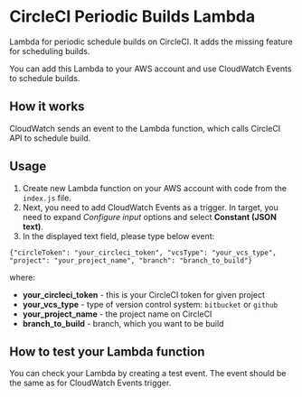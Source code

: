 # CircleCI Periodic Builds Lambda

Lambda for periodic schedule builds on CircleCI. It adds the missing feature for scheduling builds.

You can add this Lambda to your AWS account and use CloudWatch Events to schedule builds.

## How it works

CloudWatch sends an event to the Lambda function, which calls CircleCI API to schedule build.

## Usage

1. Create new Lambda function on your AWS account with code from the `index.js` file.
2. Next, you need to add CloudWatch Events as a trigger. In target, you need to expand *Configure input* options and select **Constant (JSON text)**.
3. In the displayed text field, please type below event:
```
{"circleToken": "your_circleci_token", "vcsType": "your_vcs_type", "project": "your_project_name", "branch": "branch_to_build"}
```
where:

- **your_circleci_token** - this is your CircleCI token for given project
- **your_vcs_type** - type of version control system: `bitbucket` or `github`
- **your_project_name** - the project name on CircleCI
- **branch_to_build** - branch, which you want to be build

## How to test your Lambda function

You can check your Lambda by creating a test event. The event should be the same as for CloudWatch Events trigger. 
